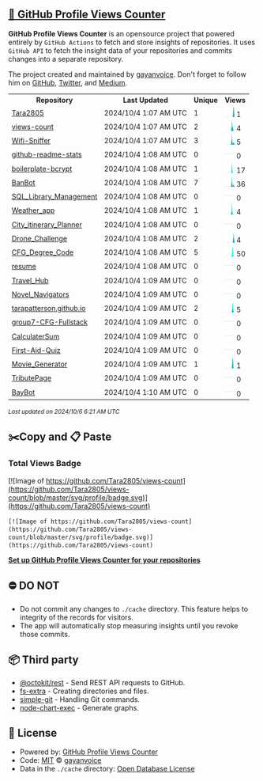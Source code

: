## [🚀 GitHub Profile Views Counter](https://github.com/gayanvoice/github-profile-views-counter)
**GitHub Profile Views Counter** is an opensource project that powered entirely by  `GitHub Actions` to fetch and store insights of repositories.
It uses `GitHub API` to fetch the insight data of your repositories and commits changes into a separate repository.

The project created and maintained by [gayanvoice](https://github.com/gayanvoice). Don't forget to follow him on [GitHub](https://github.com/gayanvoice), [Twitter](https://twitter.com/gayanvoice), and [Medium](https://gayanvoice.medium.com/).

<table>
	<tr>
		<th>
			Repository
		</th>
		<th>
			Last Updated
		</th>
		<th>
			Unique
		</th>
		<th>
			Views
		</th>
	</tr>
	<tr>
		<td>
			<a href="https://github.com/Tara2805/views-count/tree/master/readme/698130765/year.md">
				Tara2805
			</a>
		</td>
		<td>
			2024/10/4 1:07 AM UTC
		</td>
		<td>
			1
		</td>
		<td>
			<img alt="Response time graph" src="https://github.com/Tara2805/views-count/raw/master/graph/698130765/small/year.png" height="20"> 1
		</td>
	</tr>
	<tr>
		<td>
			<a href="https://github.com/Tara2805/views-count/tree/master/readme/827282764/year.md">
				views-count
			</a>
		</td>
		<td>
			2024/10/4 1:07 AM UTC
		</td>
		<td>
			2
		</td>
		<td>
			<img alt="Response time graph" src="https://github.com/Tara2805/views-count/raw/master/graph/827282764/small/year.png" height="20"> 4
		</td>
	</tr>
	<tr>
		<td>
			<a href="https://github.com/Tara2805/views-count/tree/master/readme/827259573/year.md">
				Wifi-Sniffer
			</a>
		</td>
		<td>
			2024/10/4 1:07 AM UTC
		</td>
		<td>
			3
		</td>
		<td>
			<img alt="Response time graph" src="https://github.com/Tara2805/views-count/raw/master/graph/827259573/small/year.png" height="20"> 5
		</td>
	</tr>
	<tr>
		<td>
			<a href="https://github.com/Tara2805/views-count/tree/master/readme/827272077/year.md">
				github-readme-stats
			</a>
		</td>
		<td>
			2024/10/4 1:08 AM UTC
		</td>
		<td>
			0
		</td>
		<td>
			<img alt="Response time graph" src="https://github.com/Tara2805/views-count/raw/master/graph/827272077/small/year.png" height="20"> 0
		</td>
	</tr>
	<tr>
		<td>
			<a href="https://github.com/Tara2805/views-count/tree/master/readme/825053052/year.md">
				boilerplate-bcrypt
			</a>
		</td>
		<td>
			2024/10/4 1:08 AM UTC
		</td>
		<td>
			1
		</td>
		<td>
			<img alt="Response time graph" src="https://github.com/Tara2805/views-count/raw/master/graph/825053052/small/year.png" height="20"> 17
		</td>
	</tr>
	<tr>
		<td>
			<a href="https://github.com/Tara2805/views-count/tree/master/readme/823512578/year.md">
				BanBot
			</a>
		</td>
		<td>
			2024/10/4 1:08 AM UTC
		</td>
		<td>
			7
		</td>
		<td>
			<img alt="Response time graph" src="https://github.com/Tara2805/views-count/raw/master/graph/823512578/small/year.png" height="20"> 36
		</td>
	</tr>
	<tr>
		<td>
			<a href="https://github.com/Tara2805/views-count/tree/master/readme/816225463/year.md">
				SQL_Library_Management
			</a>
		</td>
		<td>
			2024/10/4 1:08 AM UTC
		</td>
		<td>
			0
		</td>
		<td>
			<img alt="Response time graph" src="https://github.com/Tara2805/views-count/raw/master/graph/816225463/small/year.png" height="20"> 0
		</td>
	</tr>
	<tr>
		<td>
			<a href="https://github.com/Tara2805/views-count/tree/master/readme/815561041/year.md">
				Weather_app
			</a>
		</td>
		<td>
			2024/10/4 1:08 AM UTC
		</td>
		<td>
			1
		</td>
		<td>
			<img alt="Response time graph" src="https://github.com/Tara2805/views-count/raw/master/graph/815561041/small/year.png" height="20"> 4
		</td>
	</tr>
	<tr>
		<td>
			<a href="https://github.com/Tara2805/views-count/tree/master/readme/815554607/year.md">
				City_itinerary_Planner
			</a>
		</td>
		<td>
			2024/10/4 1:08 AM UTC
		</td>
		<td>
			0
		</td>
		<td>
			<img alt="Response time graph" src="https://github.com/Tara2805/views-count/raw/master/graph/815554607/small/year.png" height="20"> 0
		</td>
	</tr>
	<tr>
		<td>
			<a href="https://github.com/Tara2805/views-count/tree/master/readme/815549109/year.md">
				Drone_Challenge
			</a>
		</td>
		<td>
			2024/10/4 1:08 AM UTC
		</td>
		<td>
			2
		</td>
		<td>
			<img alt="Response time graph" src="https://github.com/Tara2805/views-count/raw/master/graph/815549109/small/year.png" height="20"> 4
		</td>
	</tr>
	<tr>
		<td>
			<a href="https://github.com/Tara2805/views-count/tree/master/readme/814704930/year.md">
				CFG_Degree_Code
			</a>
		</td>
		<td>
			2024/10/4 1:08 AM UTC
		</td>
		<td>
			5
		</td>
		<td>
			<img alt="Response time graph" src="https://github.com/Tara2805/views-count/raw/master/graph/814704930/small/year.png" height="20"> 50
		</td>
	</tr>
	<tr>
		<td>
			<a href="https://github.com/Tara2805/views-count/tree/master/readme/698182249/year.md">
				resume
			</a>
		</td>
		<td>
			2024/10/4 1:08 AM UTC
		</td>
		<td>
			0
		</td>
		<td>
			<img alt="Response time graph" src="https://github.com/Tara2805/views-count/raw/master/graph/698182249/small/year.png" height="20"> 0
		</td>
	</tr>
	<tr>
		<td>
			<a href="https://github.com/Tara2805/views-count/tree/master/readme/741956451/year.md">
				Travel_Hub
			</a>
		</td>
		<td>
			2024/10/4 1:09 AM UTC
		</td>
		<td>
			0
		</td>
		<td>
			<img alt="Response time graph" src="https://github.com/Tara2805/views-count/raw/master/graph/741956451/small/year.png" height="20"> 0
		</td>
	</tr>
	<tr>
		<td>
			<a href="https://github.com/Tara2805/views-count/tree/master/readme/814687995/year.md">
				Novel_Navigators
			</a>
		</td>
		<td>
			2024/10/4 1:09 AM UTC
		</td>
		<td>
			0
		</td>
		<td>
			<img alt="Response time graph" src="https://github.com/Tara2805/views-count/raw/master/graph/814687995/small/year.png" height="20"> 0
		</td>
	</tr>
	<tr>
		<td>
			<a href="https://github.com/Tara2805/views-count/tree/master/readme/698104324/year.md">
				tarapatterson.github.io
			</a>
		</td>
		<td>
			2024/10/4 1:09 AM UTC
		</td>
		<td>
			2
		</td>
		<td>
			<img alt="Response time graph" src="https://github.com/Tara2805/views-count/raw/master/graph/698104324/small/year.png" height="20"> 5
		</td>
	</tr>
	<tr>
		<td>
			<a href="https://github.com/Tara2805/views-count/tree/master/readme/825048188/year.md">
				group7-CFG-Fullstack
			</a>
		</td>
		<td>
			2024/10/4 1:09 AM UTC
		</td>
		<td>
			0
		</td>
		<td>
			<img alt="Response time graph" src="https://github.com/Tara2805/views-count/raw/master/graph/825048188/small/year.png" height="20"> 0
		</td>
	</tr>
	<tr>
		<td>
			<a href="https://github.com/Tara2805/views-count/tree/master/readme/796346104/year.md">
				CalculaterSum
			</a>
		</td>
		<td>
			2024/10/4 1:09 AM UTC
		</td>
		<td>
			0
		</td>
		<td>
			<img alt="Response time graph" src="https://github.com/Tara2805/views-count/raw/master/graph/796346104/small/year.png" height="20"> 0
		</td>
	</tr>
	<tr>
		<td>
			<a href="https://github.com/Tara2805/views-count/tree/master/readme/787355501/year.md">
				First-Aid-Quiz
			</a>
		</td>
		<td>
			2024/10/4 1:09 AM UTC
		</td>
		<td>
			0
		</td>
		<td>
			<img alt="Response time graph" src="https://github.com/Tara2805/views-count/raw/master/graph/787355501/small/year.png" height="20"> 0
		</td>
	</tr>
	<tr>
		<td>
			<a href="https://github.com/Tara2805/views-count/tree/master/readme/787331288/year.md">
				Movie_Generator
			</a>
		</td>
		<td>
			2024/10/4 1:09 AM UTC
		</td>
		<td>
			1
		</td>
		<td>
			<img alt="Response time graph" src="https://github.com/Tara2805/views-count/raw/master/graph/787331288/small/year.png" height="20"> 1
		</td>
	</tr>
	<tr>
		<td>
			<a href="https://github.com/Tara2805/views-count/tree/master/readme/783743308/year.md">
				TributePage
			</a>
		</td>
		<td>
			2024/10/4 1:09 AM UTC
		</td>
		<td>
			0
		</td>
		<td>
			<img alt="Response time graph" src="https://github.com/Tara2805/views-count/raw/master/graph/783743308/small/year.png" height="20"> 0
		</td>
	</tr>
	<tr>
		<td>
			<a href="https://github.com/Tara2805/views-count/tree/master/readme/750768610/year.md">
				BayBot
			</a>
		</td>
		<td>
			2024/10/4 1:10 AM UTC
		</td>
		<td>
			0
		</td>
		<td>
			<img alt="Response time graph" src="https://github.com/Tara2805/views-count/raw/master/graph/750768610/small/year.png" height="20"> 0
		</td>
	</tr>
</table>

<small><i>Last updated on 2024/10/6 6:21 AM UTC</i></small>

## ✂️Copy and 📋 Paste
### Total Views Badge
[![Image of https://github.com/Tara2805/views-count](https://github.com/Tara2805/views-count/blob/master/svg/profile/badge.svg)](https://github.com/Tara2805/views-count)

```readme
[![Image of https://github.com/Tara2805/views-count](https://github.com/Tara2805/views-count/blob/master/svg/profile/badge.svg)](https://github.com/Tara2805/views-count)
```
[**Set up GitHub Profile Views Counter for your repositories**](https://github.com/gayanvoice/github-profile-views-counter)
## ⛔ DO NOT
- Do not commit any changes to `./cache` directory. This feature helps to integrity of the records for visitors.
- The app will automatically stop measuring insights until you revoke those commits.
## 📦 Third party

- [@octokit/rest](https://www.npmjs.com/package/@octokit/rest) - Send REST API requests to GitHub.
- [fs-extra](https://www.npmjs.com/package/fs-extra) - Creating directories and files.
- [simple-git](https://www.npmjs.com/package/simple-git) - Handling Git commands.
- [node-chart-exec](https://www.npmjs.com/package/node-chart-exec) - Generate graphs.
## 📄 License
- Powered by: [GitHub Profile Views Counter](https://github.com/gayanvoice/github-profile-views-counter)
- Code: [MIT](./LICENSE) © [gayanvoice](https://github.com/gayanvoice)
- Data in the `./cache` directory: [Open Database License](https://opendatacommons.org/licenses/odbl/1-0/)